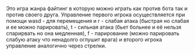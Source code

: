 Это игра жанра файтинг в которую можно играть как против бота так и против своего друга. Управление первого игрока осуществляется при помощи wasd - для перемещения и r - слабая атака (быстрая но слабая и ее можно парировать), t - сильная атака (бьет больнее и её нельзя спарирвать но она медленная), f - парирование (можно парировать слабую атаку что ненадолго оглушит врага) и второго игрока управление аналогично через стрелки.
